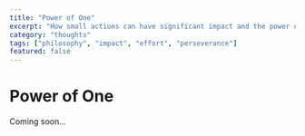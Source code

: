 ```yaml
---
title: "Power of One"
excerpt: "How small actions can have significant impact and the power of giving 'one more' when times get tough."
category: "thoughts"
tags: ["philosophy", "impact", "effort", "perseverance"]
featured: false
---
```


# Power of One

Coming soon...
